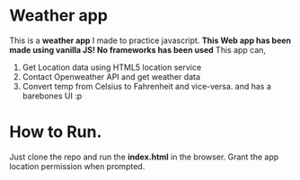 # Weather app

This is a **weather app** I made to practice javascript.
**This Web app has been made using vanilla JS! No frameworks has been used**
This app can,
1. Get Location data using HTML5 location service
2. Contact Openweather API and get weather data
3. Convert temp from Celsius to Fahrenheit and vice-versa.
and has a barebones UI  :p


# How to Run.

Just clone the repo and run the **index.html** in the browser.
Grant the app location permission when prompted. 
